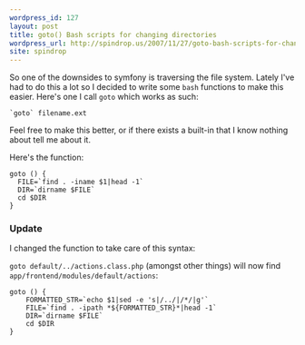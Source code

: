 ```yaml
---
wordpress_id: 127
layout: post
title: goto() Bash scripts for changing directories
wordpress_url: http://spindrop.us/2007/11/27/goto-bash-scripts-for-changing-directories/
site: spindrop
---
```

So one of the downsides to symfony is traversing the file system.  Lately I've had to do this a lot so I decided to write some `bash` functions to make this easier.  Here's one I call `goto` which works as such:

    `goto` filename.ext

Feel free to make this better, or if there exists a built-in that I know nothing about tell me about it.

Here's the function:

    goto () {
      FILE=`find . -iname $1|head -1`
      DIR=`dirname $FILE`
      cd $DIR
    }

### Update ###

I changed the function to take care of this syntax:

`goto default/../actions.class.php` (amongst other things) will now find `app/frontend/modules/default/actions`:

    goto () {
        FORMATTED_STR=`echo $1|sed -e 's|/../|/*/|g'`
        FILE=`find . -ipath *${FORMATTED_STR}*|head -1`
        DIR=`dirname $FILE`
        cd $DIR
    }
